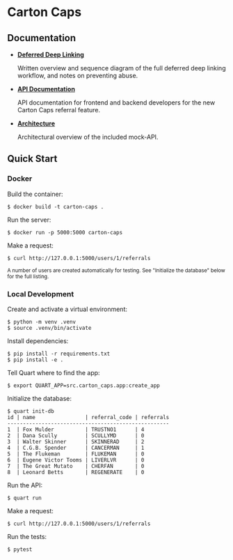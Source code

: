 # Carton Caps

## Documentation

* **[Deferred Deep Linking](docs/deferred-deep-linking.md)**
  
  Written overview and sequence diagram of the full deferred deep linking workflow, and notes on preventing abuse.


* **[API Documentation](docs/api.md)**
 
  API documentation for frontend and backend developers for the new Carton Caps referral feature.


* **[Architecture](docs/architecture.md)**
 
  Architectural overview of the included mock-API.

## Quick Start 

### Docker

Build the container:

```console
$ docker build -t carton-caps .
```

Run the server:

```console
$ docker run -p 5000:5000 carton-caps
```

Make a request:

```console
$ curl http://127.0.0.1:5000/users/1/referrals
```

<small>A number of users are created automatically for testing. See "Initialize the database" below for the full listing.</small>

### Local Development

Create and activate a virtual environment:

```console
$ python -m venv .venv
$ source .venv/bin/activate
```

Install dependencies:

```console
$ pip install -r requirements.txt
$ pip install -e .
```

Tell Quart where to find the app:

```console
$ export QUART_APP=src.carton_caps.app:create_app
```

Initialize the database:

```console
$ quart init-db
id | name                | referral_code | referrals
----------------------------------------------------
1  | Fox Mulder          | TRUSTNO1      | 4
2  | Dana Scully         | SCULLYMD      | 0
3  | Walter Skinner      | SKINNERAD     | 2
4  | C.G.B. Spender      | CANCERMAN     | 1
5  | The Flukeman        | FLUKEMAN      | 0
6  | Eugene Victor Tooms | LIVERLVR      | 0
7  | The Great Mutato    | CHERFAN       | 0
8  | Leonard Betts       | REGENERATE    | 0
```

Run the API:

```console
$ quart run
```

Make a request:

```console
$ curl http://127.0.0.1:5000/users/1/referrals
```

Run the tests:

```console
$ pytest
```
